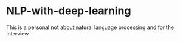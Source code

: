 # NLP-with-deep-learning

This is a personal not about natural language processing and for the interview
